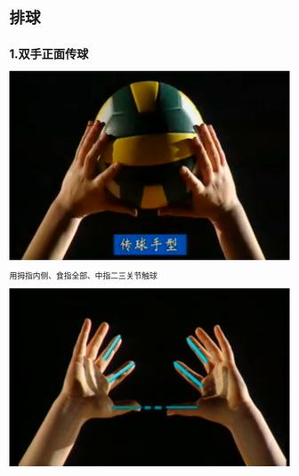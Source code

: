 # 排球

## 1.双手正面传球

![image-20201114104309085](排球.assets/image-20201114104309085.png)



用拇指内侧、食指全部、中指二三关节触球

![image-20201114104410080](排球.assets/image-20201114104410080.png)

